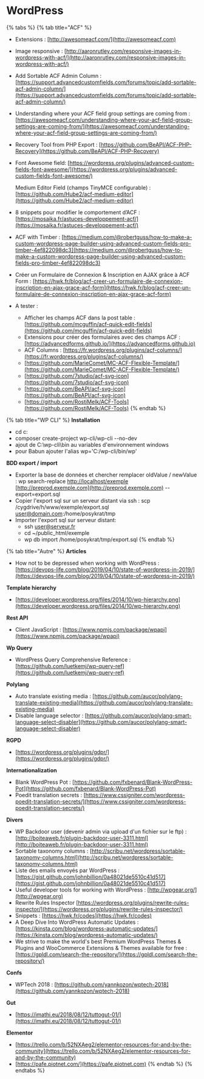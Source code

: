 # WordPress

{% tabs %}
{% tab title="ACF" %}
* Extensions : [http://awesomeacf.com/](http://awesomeacf.com)
* Image responsive : [http://aaronrutley.com/responsive-images-in-wordpress-with-acf/](http://aaronrutley.com/responsive-images-in-wordpress-with-acf/)
* Add Sortable ACF Admin Column : [https://support.advancedcustomfields.com/forums/topic/add-sortable-acf-admin-column/](https://support.advancedcustomfields.com/forums/topic/add-sortable-acf-admin-column/)
* Understanding where your ACF field group settings are coming from : [https://awesomeacf.com/understanding-where-your-acf-field-group-settings-are-coming-from/](https://awesomeacf.com/understanding-where-your-acf-field-group-settings-are-coming-from/)
* Recovery Tool from PHP Export : [https://github.com/BeAPI/ACF-PHP-Recovery](https://github.com/BeAPI/ACF-PHP-Recovery)
*   Font Awesome field: [https://wordpress.org/plugins/advanced-custom-fields-font-awesome/](https://wordpress.org/plugins/advanced-custom-fields-font-awesome/)

    Medium Editor Field (champs TinyMCE configurable) : [https://github.com/Hube2/acf-medium-editor](https://github.com/Hube2/acf-medium-editor)
* 8 snippets pour modifier le comportement d’ACF : [https://mosaika.fr/astuces-developpement-acf/](https://mosaika.fr/astuces-developpement-acf/)
* ACF with Timber : [https://medium.com/@robertguss/how-to-make-a-custom-wordpress-page-builder-using-advanced-custom-fields-pro-timber-4ef822098dc3](https://medium.com/@robertguss/how-to-make-a-custom-wordpress-page-builder-using-advanced-custom-fields-pro-timber-4ef822098dc3)
* Créer un Formulaire de Connexion & Inscription en AJAX grâce à ACF Form : [https://hwk.fr/blog/acf-creer-un-formulaire-de-connexion-inscription-en-ajax-grace-acf-form](https://hwk.fr/blog/acf-creer-un-formulaire-de-connexion-inscription-en-ajax-grace-acf-form)
* A tester :&#x20;
  * Afficher les champs ACF dans la post table : [https://github.com/mcguffin/acf-quick-edit-fields](https://github.com/mcguffin/acf-quick-edit-fields)
  * Extensions pour créer des formulaires avec des champs ACF : [https://advancedforms.github.io/](https://advancedforms.github.io)
  * ACF Columns : [https://fr.wordpress.org/plugins/acf-columns/](https://fr.wordpress.org/plugins/acf-columns/)
  * [https://github.com/MarieComet/MC-ACF-Flexible-Template/](https://github.com/MarieComet/MC-ACF-Flexible-Template/)
  * [https://github.com/7studio/acf-svg-icon](https://github.com/7studio/acf-svg-icon)
  * [https://github.com/BeAPI/acf-svg-icon](https://github.com/BeAPI/acf-svg-icon)
  * [https://github.com/RostiMelk/ACF-Tools](https://github.com/RostiMelk/ACF-Tools)
{% endtab %}

{% tab title="WP CLI" %}
**Installation**

* cd c:
* composer create-project wp-cli/wp-cli --no-dev
* ajout de C:\wp-cli\bin au variables d'environnement windows
* pour Babun ajouter l'alias wp='C:/wp-cli/bin/wp'

**BDD export / import**

* Exporter la base de données et chercher remplacer oldValue / newValue : wp search-replace [http://localhost/exemple](http://localhost/exemple) [http://preprod.exemple.com](http://preprod.exemple.com) --export=export.sql
* Copier l'export sql sur un serveur distant via ssh : scp /cygdrive/h/www/exemple/export.sql user@domain.com:/home/posykrat/tmp
* Importer l'export sql sur serveur distant:
  * ssh user@serveur.fr
  * cd \~/public\_html/exemple
  * wp db import /home/posykrat/tmp/export.sql
{% endtab %}

{% tab title="Autre" %}
**Articles**

* How not to be depressed when working with WordPress : [https://devops-life.com/blog/2019/04/10/state-of-wordpress-in-2019/](https://devops-life.com/blog/2019/04/10/state-of-wordpress-in-2019/)

**Template hierarchy**

* [https://developer.wordpress.org/files/2014/10/wp-hierarchy.png](https://developer.wordpress.org/files/2014/10/wp-hierarchy.png)

**Rest API**

* Client JavaScript : [https://www.npmjs.com/package/wpapi](https://www.npmjs.com/package/wpapi)

**Wp Query**

* WordPress Query Comprehensive Reference : [https://github.com/luetkemj/wp-query-ref](https://github.com/luetkemj/wp-query-ref)

**Polylang**

* Auto translate existing media : [https://github.com/aucor/polylang-translate-existing-media](https://github.com/aucor/polylang-translate-existing-media)
* Disable language selector : [https://github.com/aucor/polylang-smart-language-select-disabler](https://github.com/aucor/polylang-smart-language-select-disabler)

**RGPD**

* [https://wordpress.org/plugins/gdpr/](https://wordpress.org/plugins/gdpr/)

**Internationalization**

* Blank WordPress Pot : [https://github.com/fxbenard/Blank-WordPress-Pot](https://github.com/fxbenard/Blank-WordPress-Pot)
* Poedit translation secrets : [https://www.cssigniter.com/wordpress-poedit-translation-secrets/](https://www.cssigniter.com/wordpress-poedit-translation-secrets/)

**Divers**

* WP Backdoor user (devenir admin via upload d'un fichier sur le ftp) : [http://boiteaweb.fr/plugin-backdoor-user-3311.html](http://boiteaweb.fr/plugin-backdoor-user-3311.html)
* Sortable taxonomy columns : [http://scribu.net/wordpress/sortable-taxonomy-columns.html](http://scribu.net/wordpress/sortable-taxonomy-columns.html)
* Liste des emails envoyés par WordPress : [https://gist.github.com/johnbillion/0a48021de5510c41d517](https://gist.github.com/johnbillion/0a48021de5510c41d517)
* Useful developer tools for working with WordPress : [http://wpgear.org/](http://wpgear.org)
* Rewrite Rules Inspector [https://wordpress.org/plugins/rewrite-rules-inspector/](https://wordpress.org/plugins/rewrite-rules-inspector/)
* Snippets : [https://hwk.fr/codes](https://hwk.fr/codes)
* A Deep Dive Into WordPress Automatic Updates : [https://kinsta.com/blog/wordpress-automatic-updates/](https://kinsta.com/blog/wordpress-automatic-updates/)
* We strive to make the world's best Premium WordPress Themes & Plugins and WooCommerce Extensions & Themes available for free : [https://gpldl.com/search-the-repository/](https://gpldl.com/search-the-repository/)

**Confs**

* WPTech 2018 : [https://github.com/yannkozon/wptech-2018](https://github.com/yannkozon/wptech-2018)

**Gut**

* [https://imathi.eu/2018/08/12/tuttogut-01/](https://imathi.eu/2018/08/12/tuttogut-01/)

**Elementor**

* [https://trello.com/b/52NXAeg2/elementor-resources-for-and-by-the-community](https://trello.com/b/52NXAeg2/elementor-resources-for-and-by-the-community)
* [https://pafe.piotnet.com/](https://pafe.piotnet.com)
{% endtab %}
{% endtabs %}
